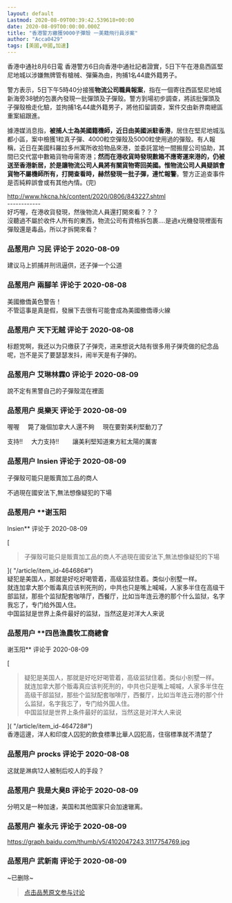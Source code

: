 ```yaml
---
layout: default
Lastmod: 2020-08-09T00:39:42.539618+00:00
date: 2020-08-09T00:00:00.000Z
title: "香港警方繳獲9000子彈殼 一美籍飛行員涉案"
author: "Acca0429"
tags: [美國,中國,加速]
---
```


香港中通社8月6日電 香港警方6日向香港中通社記者證實，5日下午在港島西區堅尼地城以涉嫌無牌管有槍械、彈藥為由，拘捕1名44歲外籍男子。  
  
警方表示，5日下午5時40分接獲**物流公司職員報案**，指在一個寄往西區堅尼地城新海旁38號的包裹內發現一批彈頭及子彈殼。警方到場初步調查，將該批彈頭及子彈殼檢走化驗，並拘捕1名44歲外籍男子，將他扣留調查，案件交由新界南總區重案組跟進。  
  
據港媒消息指，**被捕人士為美國籍機師，近日由美國派駐香港**，居住在堅尼地城泓都小區，案中檢獲1粒真子彈、4000粒空彈殼及5000粒使用過的彈殼。有人報稱，近日在美國科羅拉多州寓所收拾物品來港，並委託當地一間搬屋公司協助，其間已交代當中數箱貨物毋需寄港；**然而在港收貨時發現數箱不應寄運來港的，仍被送至香港新居，於是讓物流公司人員將有關貨物寄回美國。惟物流公司人員疑誤會貨物不屬機師所有，打開查看時，赫然發現一批子彈，連忙報警**。警方正追查事件是否純粹誤會或有其他內情。(完)  
  
http://www.hkcna.hk/content/2020/0806/843227.shtml  
\------------  
好巧喔，在港收貨發現，然後物流人員還打開來看？？？  
沒聽過不屬於收件人所有的東西，物流公司有資格拆包裹....是過x光機發現裡面有彈殼還是毒品，所以才拆開來看？

            
### 品葱用户 **习民** 评论于 2020-08-09
        
建议马上抓捕并刑讯逼供，还子弹一个公道
        


            
### 品葱用户 **兩腳羊** 评论于 2020-08-08
        
美國撤僑黃色警告！  
不管這事是真是假，發展下去很有可能會成為美國撤僑導火線
        


            
### 品葱用户 **天下无贼** 评论于 2020-08-08
        
标题党啊，我还以为只缴获了子弹壳，进来想说大陆有很多用子弹壳做的纪念品呢，岂不是买了要瑟瑟发抖，闹半天是有子弹的。
        


            
### 品葱用户 **艾琳林霖0** 评论于 2020-08-09
        
說不定有黑警自己的子彈殼混在裡面
        


            
### 品葱用户 **吳樂天** 评论于 2020-08-09
        
喔喔     斃了幾個加拿大人還不夠     現在要對美利堅動刀了  
  
支持!!     大力支持!!        讓美利堅知道東方紅太陽的厲害
        


            
### 品葱用户 **lnsien** 评论于 2020-08-09
        
子彈殼可能只是販賣加工品的商人  
  
不過現在國安法下,無法想像疑犯的下場
        


            
### 品葱用户 **谢玉阳 
lnsien** 评论于 2020-08-09
        
[

> 子彈殼可能只是販賣加工品的商人不過現在國安法下,無法想像疑犯的下場

]( "/article/item_id-464686#")  
疑犯是美国人，那就是好吃好喝管着，高级监狱住着。类似小别墅一样。  
就连加拿大那个贩毒真应该判死刑的，中共也只是嘴上喊喊，人家多半住在高级干部监狱，那些个监狱配套咖啡厅，西餐厅，比如当年连云港的那个什么监狱，名字我忘了，专门给外国人住。  
中国监狱是世界上条件最好的监狱，当然这是对洋大人来说
        


            
### 品葱用户 **四邑漁農牧工商總會 
谢玉阳** 评论于 2020-08-09
        
[

> 疑犯是美国人，那就是好吃好喝管着，高级监狱住着。类似小别墅一样。  
> 就连加拿大那个贩毒真应该判死刑的，中共也只是嘴上喊喊，人家多半住在高级干部监狱，那些个监狱配套咖啡厅，西餐厅，比如当年连云港的那个什么监狱，名字我忘了，专门给外国人住。  
> 中国监狱是世界上条件最好的监狱，当然这是对洋大人来说

]( "/article/item_id-464728#")  
香港這邊，洋人和印度人囚犯的飲食標準比華人囚犯高，住宿標準就不清楚了
        


            
### 品葱用户 **procks** 评论于 2020-08-08
        
这就是淋病12人被制后咬人的手段？
        


            
### 品葱用户 **我是大臭B** 评论于 2020-08-09
        
分明又是一种加速，美国和其他国家只会加速辙离。
        


            
### 品葱用户 **崔永元** 评论于 2020-08-09
        
https://graph.baidu.com/thumb/v5/4102047243,3117754769.jpg
        


            
### 品葱用户 **武新南** 评论于 2020-08-09
        
~已删除~
        






> [点击品葱原文参与讨论](https://pincong.rocks/article/22687)

